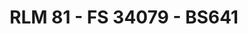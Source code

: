 ---
layout: product
title: "RLM 81 - FS 34079 - BS641"
price: "300" 
desc: "Akrilna boja 17mL"
img_path: "/assets/img/A.MIG-0206.jpg"
brand: "AMMO"
available: false
special_offer: false
new: false
soon: false
cat: "020000"
subcat: "020100"
subsubcat: "020101"
sifra: "A.MIG-0206"
popular: false
---